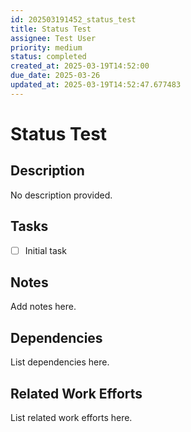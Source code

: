 ```yaml
---
id: 202503191452_status_test
title: Status Test
assignee: Test User
priority: medium
status: completed
created_at: 2025-03-19T14:52:00
due_date: 2025-03-26
updated_at: 2025-03-19T14:52:47.677483
---
```


# Status Test

## Description
No description provided.

## Tasks
- [ ] Initial task

## Notes
Add notes here.

## Dependencies
List dependencies here.

## Related Work Efforts
List related work efforts here.